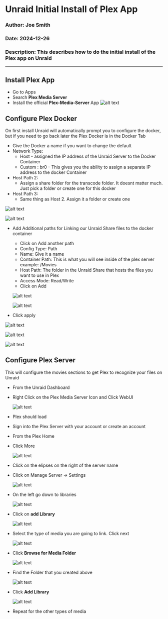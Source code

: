 # Unraid Initial Install of Plex App

### Author: Joe Smith

### Date: 2024-12-26

### Description: This describes how to do the initial install of the Plex app on Unraid

--- 

## Install Plex App
- Go to Apps
- Search **Plex Media Server**
- Install the official **Plex-Media-Server** App
  ![alt text](<../Photos/Unraid/PlexInstall/Screenshot 2024-12-22 131849.png>)

## Configure Plex Docker
On first install Unraid will automatically prompt you to configure the docker, but if you need to go back later the Plex Docker is in the Docker Tab
- Give the Docker a name if you want to change the default
- Network Type:
  - Host - assigned the IP address of the Unraid Server to the Docker Container
  - Custom : br0 - This gives you the ability to assign a separate IP address to the docker Container
-  Host Path 2:
   -  Assign a share folder for the transcode folder. It doesnt matter much. Just pick a folder or create one for this docker
-  Host Path 3:
   -  Same thing as Host 2. Assign it a folder or create one
  
  ![alt text](<../Photos/Unraid/PlexInstall/Screenshot 2024-12-22 131934.png>)
  
  ![alt text](<../Photos/Unraid/PlexInstall/Screenshot 2024-12-22 131951.png>)

-  Add Additional paths for Linking our Unraid Share files to the docker container
   -  Click on Add another path
   -  Config Type: Path
   -  Name: Give it a name
   -  Container Path: This is what you will see inside of the plex server example: /Movies
   -  Host Path: The folder in the Unraid Share that hosts the files you want to use in Plex
   -  Access Mode: Read/Write
   -  Click on Add
  
    ![alt text](<../Photos/Unraid/PlexInstall/Screenshot 2024-12-22 133625.png>) 
    
    ![alt text](<../Photos/Unraid/PlexInstall/Screenshot 2024-12-22 133655.png>)

-  Click apply
  
  ![alt text](<../Photos/Unraid/PlexInstall/Screenshot 2024-12-22 133705.png>)

  ![alt text](<../Photos/Unraid/PlexInstall/Screenshot 2024-12-22 132026.png>) 
  
  ![alt text](<../Photos/Unraid/PlexInstall/Screenshot 2024-12-22 132036.png>)

## Configure Plex Server

This will configure the movies sections to get Plex to recognize your files on Unraid

- From the Unraid Dashboard
- Right Click on the Plex Media Server Icon and Click WebUI
  
  ![alt text](<../Photos/Unraid/PlexInstall/Screenshot 2024-12-22 132227.png>)

- Plex should load
- Sign into the Plex Server with your account or create an account
- From the Plex Home
- Click More
  
  ![alt text](<../Photos/Unraid/PlexInstall/Screenshot 2024-12-22 133720.png>)

- Click on the elipses on the right of the server name
- Click on Manage Server -> Settings
  
  ![alt text](<../Photos/Unraid/PlexInstall/Screenshot 2024-12-22 133801.png>)

- On the left go down to libraries
  
  ![alt text](<../Photos/Unraid/PlexInstall/Screenshot 2024-12-22 133818.png>)

- Click on **add Library**
  
  ![alt text](<../Photos/Unraid/PlexInstall/Screenshot 2024-12-22 133825.png>)

- Select the type of media you are going to link. Click next
  
  ![alt text](<../Photos/Unraid/PlexInstall/Screenshot 2024-12-22 133830.png>)

- Click **Browse for Media Folder**
  
  ![alt text](<../Photos/Unraid/PlexInstall/Screenshot 2024-12-22 133837.png>)

- Find the Folder that you created above
  
  ![alt text](<../Photos/Unraid/PlexInstall/Screenshot 2024-12-22 133846.png>)

- Click **Add Library**
  
  ![alt text](<../Photos/Unraid/PlexInstall/Screenshot 2024-12-22 133852.png>)
  
- Repeat for the other types of media